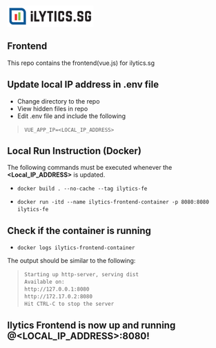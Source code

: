<img src="logo.png" width="200">

## Frontend    

This repo contains the frontend(vue.js) for ilytics.sg 

## Update local IP address in .env file    

- Change directory to the repo
- View hidden files in repo
- Edit .env file and include the following
> `VUE_APP_IP=<LOCAL_IP_ADDRESS>`

## Local Run Instruction (Docker)  

The following commands must be executed whenever the **<Local_IP_ADDRESS>** is updated.  

- `docker build . --no-cache --tag ilytics-fe`
 
- `docker run -itd --name ilytics-frontend-container -p 8080:8080 ilytics-fe`  

## Check if the container is running 

- `docker logs ilytics-frontend-container`

The output should be similar to the following:
> `Starting up http-server, serving dist`  
  `Available on:`  
  `http://127.0.0.1:8080`  
  `http://172.17.0.2:8080`  
  `Hit CTRL-C to stop the server`  


## Ilytics Frontend is now up and running @<LOCAL_IP_ADDRESS>:8080!




